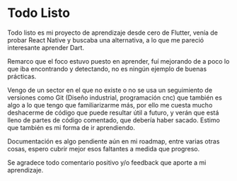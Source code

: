 # Todo Listo

Todo listo es mi proyecto de aprendizaje desde cero de Flutter, venía de probar React Native y buscaba una alternativa, a lo que me pareció interesante aprender Dart. 

Remarco que el foco estuvo puesto en aprender, fuí mejorando de a poco lo que iba encontrando y detectando, no es ningún ejemplo de buenas prácticas. 

Vengo de un sector en el que no existe o no se usa un seguimiento de versiones como Git (Diseño industrial, programación cnc) que también es algo a lo que tengo que familiarizarme más, por ello me cuesta mucho deshacerme de código que puede resultar útil a futuro, y verán que está lleno de partes de código comentado, que debería haber sacado. Estimo que también es mi forma de ir aprendiendo. 

Documentación es algo pendiente aún en mi roadmap, entre varias otras cosas, espero cubrir mejor esos faltantes a medida que progreso. 

Se agradece todo comentario positivo y/o feedback que aporte a mi aprendizaje. 
